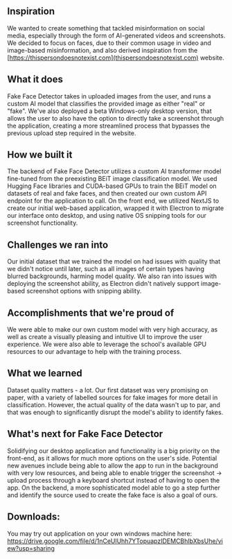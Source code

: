 ## Inspiration

We wanted to create something that tackled misinformation on social media, especially through the form of AI-generated videos and screenshots. We decided to focus on faces, due to their common usage in video and image-based misinformation, and also derived inspiration from the [https://thispersondoesnotexist.com](thispersondoesnotexist.com) website.

## What it does

Fake Face Detector takes in uploaded images from the user, and runs a custom AI model that classifies the provided image as either "real" or "fake". We've also deployed a beta Windows-only desktop version, that allows the user to also have the option to directly take a screenshot through the application, creating a more streamlined process that bypasses the previous upload step required in the website.

## How we built it

The backend of Fake Face Detector utilizes a custom AI transformer model fine-tuned from the preexisting BEiT image classification model. We used Hugging Face libraries and CUDA-based GPUs to train the BEiT model on datasets of real and fake faces, and then created our own custom API endpoint for the application to call. On the front end, we utilized NextJS to create our initial web-based application, wrapped it with Electron to migrate our interface onto desktop, and using native OS snipping tools for our screenshot functionality.

## Challenges we ran into

Our initial dataset that we trained the model on had issues with quality that we didn't notice until later, such as all images of certain types having blurred backgrounds, harming model quality. We also ran into issues with deploying the screenshot ability, as Electron didn't natively support image-based screenshot options with snipping ability.

## Accomplishments that we're proud of

We were able to make our own custom model with very high accuracy, as well as create a visually pleasing and intuitive UI to improve the user experience. We were also able to leverage the school's available GPU resources to our advantage to help with the training process.

## What we learned

Dataset quality matters - a lot. Our first dataset was very promising on paper, with a variety of labelled sources for fake images for more detail in classification. However, the actual quality of the data wasn't up to par, and that was enough to significantly disrupt the model's ability to identify fakes.

## What's next for Fake Face Detector

Solidifying our desktop application and functionality is a big priority on the front-end, as it allows for much more options on the user's side. Potential new avenues include being able to allow the app to run in the background with very low resources, and being able to enable trigger the screenshot -> upload process through a keyboard shortcut instead of having to open the app. On the backend, a more sophisticated model able to go a step further and identify the source used to create the fake face is also a goal of ours.

## Downloads:

You may try out application on your own windows machine here: https://drive.google.com/file/d/1nCeUlUhh7YTopuapzIDEMCBhIbXbsUhe/view?usp=sharing
